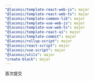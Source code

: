 ```yaml
---
"@laconic/template-react-web-js": major
"@laconic/template-react-web-ts": major
"@laconic/template-common-lib": major
"@laconic/template-vue-web-js": major
"@laconic/template-vue-web-ts": major
"@laconic/template-react-ui": major
"@laconic/template-commit": major
"@laconic/rollup-script": major
"@laconic/react-script": major
"@laconic/vue-script": major
"@laconic/utils": major
"create-black": major
---
```


首次提交
